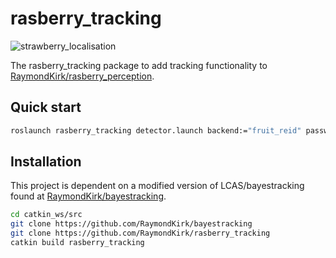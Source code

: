 # rasberry_tracking

![strawberry_localisation](https://user-images.githubusercontent.com/16948324/76231446-2c98b380-621d-11ea-8624-8e472c2f08f8.gif)

The rasberry_tracking package to add tracking functionality to 
[RaymondKirk/rasberry_perception](https://github.com/RaymondKirk/rasberry_perception). 

## Quick start

```bash
roslaunch rasberry_tracking detector.launch backend:="fruit_reid" password:="obtain_from_raymond" image_ns:="/your_camera/colour" depth_ns:="/your_camera/depth" score:="0.5"
```

## Installation

This project is dependent on a modified version of LCAS/bayestracking found at [RaymondKirk/bayestracking](https://github.com/RaymondKirk/bayestracking). 

```bash
cd catkin_ws/src
git clone https://github.com/RaymondKirk/bayestracking
git clone https://github.com/RaymondKirk/rasberry_tracking
catkin build rasberry_tracking
```
